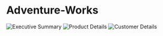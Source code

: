 # Adventure-Works
![Executive Summary](https://github.com/touhiduzzaman-tuhin/Adventure-Works/assets/67516167/2a61e87b-1e82-4651-a2db-e39ead5d3fe9)
![Product Details](https://github.com/touhiduzzaman-tuhin/Adventure-Works/assets/67516167/75b0f967-9869-423a-bafd-be63ab954100)
![Customer Details](https://github.com/touhiduzzaman-tuhin/Adventure-Works/assets/67516167/24ebcfbe-dcbf-41be-b019-cd5e1ec13634)
